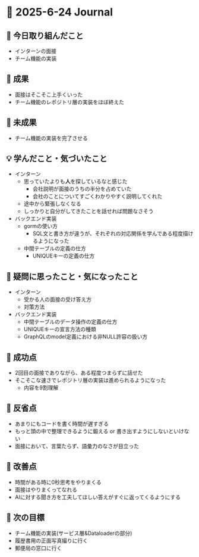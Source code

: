 # 📓 2025-6-24 Journal

## 🔨 今日取り組んだこと
- インターンの面接
- チーム機能の実装

## 🎉 成果
- 面接はそこそこ上手くいった
- チーム機能のレポジトリ層の実装をほぼ終えた

## 🚧 未成果
- チーム機能の実装を完了させる

## 💡 学んだこと・気づいたこと
- インターン
  - 思っていたよりも**人**を探しているなと感じた
    - 会社説明が面接のうちの半分を占めていた
    - 会社のことについてすごくわかりやすく説明してくれた
  - 途中から緊張しなくなる
  - しっかりと自分がしてきたことを話せれば問題なさそう
- バックエンド実装
  - gormの使い方
    - SQL文と書き方が違うが、それぞれの対応関係を学んである程度描けるようになった
  - 中間テーブルの定義の仕方
    - UNIQUEキーの定義の仕方

## 💭 疑問に思ったこと・気になったこと
- インターン
  - 受かる人の面接の受け答え方
  - 対策方法
- バックエンド実装
  - 中間テーブルのデータ操作の定義の仕方
  - UNIQUEキーの宣言方法の種類
  - GraphQLのmodel定義における非NULL許容の扱い方

## 🏅 成功点
- 2回目の面接でありながら、ある程度つまらずに話せた
- そこそこな速さでレポジトリ層の実装は進められるようになった
  - 内容を9割理解

## 🤔 反省点
- あまりにもコードを書く時間が遅すぎる
- もっと頭の中で整理できるように鍛える or 書き出すようにしないといけない
- 面接において、言葉たらず、語彙力のなさが目立った

## 🔧 改善点
- 時間がある時に0秒思考をやりまくる
- 面接はやりまくってなれる
- AIに対する聞き方を工夫してほしい答えがすぐに返ってくるようにする

## 🚀 次の目標
- チーム機能の実装(サービス層&Dataloaderの部分)
- 履歴書用の正面写真撮りに行く
- 郵便局の窓口に行く
